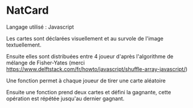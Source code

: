# NatCard

Langage utilisé : Javascript

Les cartes sont déclarées visuellement et au survole de l'image textuellement.

Ensuite elles sont distribuées entre 4 joueur d'après l'algorithme de mélange de Fisher-Yates (merci https://www.delftstack.com/fr/howto/javascript/shuffle-array-javascript/)

Une fonction permet à chaque joueur de tirer une carte aléatoire

Ensuite une fonction prend deux cartes et défini la gagnante, cette opération est répétée jusqu'au dernier gagnant.

